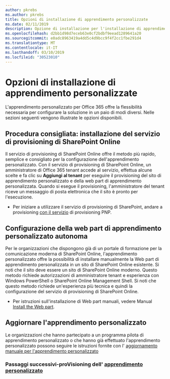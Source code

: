 ```yaml
---
author: pkrebs
ms.author: pkrebs
title: Opzioni di installazione di apprendimento personalizzate
ms.date: 02/11/2019
description: Opzione di installazione per l'installazione di apprendimento personalizzato
ms.openlocfilehash: d2bb1d98d7eceb63e0cf2bdbf9eead1289641a20
ms.sourcegitcommit: e0adc8963419a4dd5c4d9bcc9f4f2cc1fbe291d4
ms.translationtype: MT
ms.contentlocale: it-IT
ms.lasthandoff: 03/10/2019
ms.locfileid: "30523010"
---
```

# <a name="custom-learning-setup-options"></a>Opzioni di installazione di apprendimento personalizzate
L'apprendimento personalizzato per Office 365 offre la flessibilità necessaria per configurare la soluzione in un paio di modi diversi. Nelle sezioni seguenti vengono illustrate le opzioni disponibili.

## <a name="recommended---sharepoint-online-provisioning-service-setup"></a>Procedura consigliata: installazione del servizio di provisioning di SharePoint Online 
Il servizio di provisioning di SharePoint Online offre il metodo più rapido, semplice e consigliato per la configurazione dell'apprendimento personalizzato. Con il servizio di provisioning di SharePoint Online, un amministratore di Office 365 tenant accede al servizio, effettua alcune scelte e fa clic su **Aggiungi al tenant** per eseguire il provisioning del sito di apprendimento personalizzato e della web part di apprendimento personalizzata. Quando si esegue il provisioning, l'amministratore del tenant riceve un messaggio di posta elettronica che il sito è pronto per l'esecuzione. 

- Per iniziare a utilizzare il servizio di provisioning di SharePoint, andare a provisioning [con il servizio](custom_provision.md) di provisioning PNP.   

## <a name="stand-alone-custom-learning-web-part-setup"></a>Configurazione della web part di apprendimento personalizzato autonoma
Per le organizzazioni che dispongono già di un portale di formazione per la comunicazione moderna di SharePoint Online, l'apprendimento personalizzato offre la possibilità di installare manualmente la Web part di apprendimento personalizzata in un sito di SharePoint Online esistente. Si noti che il sito deve essere un sito di SharePoint Online moderno. Questo metodo richiede autorizzazioni di amministratore tenant e esperienza con Windows PowerShell o SharePoint Online Management Shell. Si noti che questo metodo richiede un'esperienza più tecnica e quindi la configurazione del servizio di provisioning di SharePoint Online.

- Per istruzioni sull'installazione di Web part manuali, vedere Manual [Install the Web part](custom_manualsetup.md). 

## <a name="upgrade-custom-learning"></a>Aggiornare l'apprendimento personalizzato
Le organizzazioni che hanno partecipato a un programma pilota di apprendimento personalizzato o che hanno già effettuato l'apprendimento personalizzato possono seguire le istruzioni fornite con l' [aggiornamento manuale per l'apprendimento personalizzato](custom_upgrade.md)    

### <a name="next-steps---provision-custom-learningcustomprovisionmd"></a>Passaggi successivi-proVisioning dell' [apprendimento personalizzato](custom_provision.md)
